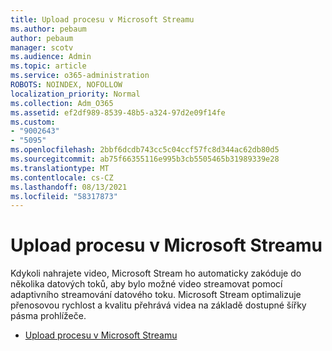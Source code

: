 ```yaml
---
title: Upload procesu v Microsoft Streamu
ms.author: pebaum
author: pebaum
manager: scotv
ms.audience: Admin
ms.topic: article
ms.service: o365-administration
ROBOTS: NOINDEX, NOFOLLOW
localization_priority: Normal
ms.collection: Adm_O365
ms.assetid: ef2df989-8539-48b5-a324-97d2e09f14fe
ms.custom:
- "9002643"
- "5095"
ms.openlocfilehash: 2bbf6dcdb743cc5c04ccf57fc8d344ac62db80d5
ms.sourcegitcommit: ab75f66355116e995b3cb5505465b31989339e28
ms.translationtype: MT
ms.contentlocale: cs-CZ
ms.lasthandoff: 08/13/2021
ms.locfileid: "58317873"
---
```

# <a name="upload-process-overview-in-microsoft-stream"></a>Upload procesu v Microsoft Streamu

Kdykoli nahrajete video, Microsoft Stream ho automaticky zakóduje do několika datových toků, aby bylo možné video streamovat pomocí adaptivního streamování datového toku. Microsoft Stream optimalizuje přenosovou rychlost a kvalitu přehrává videa na základě dostupné šířky pásma prohlížeče.

- [Upload procesu v Microsoft Streamu](https://docs.microsoft.com/stream/upload-process-overview)
